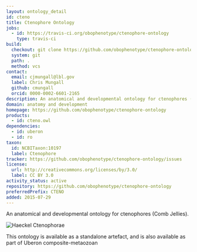 ```yaml
---
layout: ontology_detail
id: cteno
title: Ctenophore Ontology
jobs:
  - id: https://travis-ci.org/obophenotype/ctenophore-ontology
    type: travis-ci
build:
  checkout: git clone https://github.com/obophenotype/ctenophore-ontology.git
  system: git
  path: .
  method: vcs
contact:
  email: cjmungall@lbl.gov
  label: Chris Mungall
  github: cmungall
  orcid: 0000-0002-6601-2165
description: An anatomical and developmental ontology for ctenophores (Comb Jellies)
domain: anatomy and development
homepage: https://github.com/obophenotype/ctenophore-ontology
products:
  - id: cteno.owl
dependencies:
  - id: uberon
  - id: ro
taxon:
  id: NCBITaxon:10197
  label: Ctenophore
tracker: https://github.com/obophenotype/ctenophore-ontology/issues
license:
  url: http://creativecommons.org/licenses/by/3.0/
  label: CC BY 3.0
activity_status: active
repository: https://github.com/obophenotype/ctenophore-ontology
preferredPrefix: CTENO
added: 2015-07-29
---
```


An anatomical and developmental ontology for ctenophores (Comb Jellies).

<img alt="Haeckel Ctenophorae" src="https://upload.wikimedia.org/wikipedia/commons/thumb/4/42/Haeckel_Ctenophorae.jpg/440px-Haeckel_Ctenophorae.jpg"/>

This ontology is available as a standalone artefact, and is also available as part of Uberon composite-metaozoan

